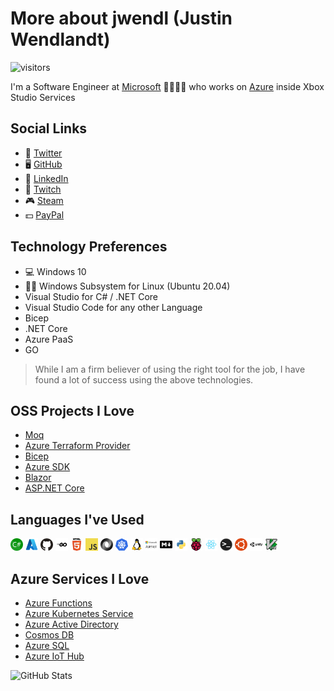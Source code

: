 # More about jwendl (Justin Wendlandt)

![visitors](https://visitor-badge.glitch.me/badge?page_id=jwendl.jwendl)

I'm a Software Engineer at [Microsoft](https://www.microsoft.com/en-us/) 🐱‍💻🐱‍🐉 who works on [Azure](https://azure.microsoft.com/en-us/) inside Xbox Studio Services

## Social Links

- 🦅 [Twitter](https://twitter.com/jwendlandt)
- 🖥 [GitHub](https://github.com/jwendl)
- 👔 [LinkedIn](https://linkedin.com/in/jwendl/)
- 🎥 [Twitch](https://twitch.tv/jwendl)
- 🎮 [Steam](https://steamcommunity.com/id/jwendl/)
- 💵 [PayPal](https://paypal.me/jwendl)

## Technology Preferences

- 💻 Windows 10
- 🐱‍💻 Windows Subsystem for Linux (Ubuntu 20.04)
- Visual Studio for C# / .NET Core
- Visual Studio Code for any other Language
- Bicep
- .NET Core
- Azure PaaS
- GO

> While I am a firm believer of using the right tool for the job, I have found a lot of success using the above technologies.

## OSS Projects I Love

- [Moq](https://github.com/Moq/moq4/wiki/Quickstart)
- [Azure Terraform Provider](https://registry.terraform.io/providers/hashicorp/azurerm/latest/docs)
- [Bicep](https://github.com/Azure/bicep)
- [Azure SDK](https://github.com/Azure/azure-sdk-for-net)
- [Blazor](https://github.com/dotnet/blazor)
- [ASP.NET Core](https://dotnet.microsoft.com/apps/aspnet)

## Languages I've Used

<code><img height="20" src="https://raw.githubusercontent.com/github/explore/80688e429a7d4ef2fca1e82350fe8e3517d3494d/topics/csharp/csharp.png"></code>
<code><img height="20" src="https://raw.githubusercontent.com/github/explore/80688e429a7d4ef2fca1e82350fe8e3517d3494d/topics/azure/azure.png"></code>
<code><img height="20" src="https://raw.githubusercontent.com/github/explore/89bdd9644f44d1b12180fd512b95574fe4c54617/topics/github-api/github-api.png"></code>
<code><img height="20" src="https://raw.githubusercontent.com/github/explore/80688e429a7d4ef2fca1e82350fe8e3517d3494d/topics/go/go.png"></code>
<code><img height="20" src="https://raw.githubusercontent.com/github/explore/80688e429a7d4ef2fca1e82350fe8e3517d3494d/topics/html/html.png"></code>
<code><img height="20" src="https://raw.githubusercontent.com/github/explore/80688e429a7d4ef2fca1e82350fe8e3517d3494d/topics/javascript/javascript.png"></code>
<code><img height="20" src="https://raw.githubusercontent.com/github/explore/80688e429a7d4ef2fca1e82350fe8e3517d3494d/topics/json/json.png"></code>
<code><img height="20" src="https://raw.githubusercontent.com/github/explore/80688e429a7d4ef2fca1e82350fe8e3517d3494d/topics/kubernetes/kubernetes.png"></code>
<code><img height="20" src="https://raw.githubusercontent.com/github/explore/80688e429a7d4ef2fca1e82350fe8e3517d3494d/topics/linux/linux.png"></code>
<code><img height="20" src="https://raw.githubusercontent.com/github/explore/80688e429a7d4ef2fca1e82350fe8e3517d3494d/topics/aspnet/aspnet.png"></code>
<code><img height="20" src="https://raw.githubusercontent.com/github/explore/80688e429a7d4ef2fca1e82350fe8e3517d3494d/topics/markdown/markdown.png"></code>
<code><img height="20" src="https://raw.githubusercontent.com/github/explore/80688e429a7d4ef2fca1e82350fe8e3517d3494d/topics/python/python.png"></code>
<code><img height="20" src="https://raw.githubusercontent.com/github/explore/80688e429a7d4ef2fca1e82350fe8e3517d3494d/topics/raspberry-pi/raspberry-pi.png"></code>
<code><img height="20" src="https://raw.githubusercontent.com/github/explore/80688e429a7d4ef2fca1e82350fe8e3517d3494d/topics/react/react.png"></code>
<code><img height="20" src="https://raw.githubusercontent.com/github/explore/d92924b1d925bb134e308bd29c9de6c302ed3beb/topics/terminal/terminal.png"></code>
<code><img height="20" src="https://raw.githubusercontent.com/github/explore/80688e429a7d4ef2fca1e82350fe8e3517d3494d/topics/ubuntu/ubuntu.png"></code>
<code><img height="20" src="https://raw.githubusercontent.com/github/explore/80688e429a7d4ef2fca1e82350fe8e3517d3494d/topics/unity/unity.png"></code>
<code><img height="20" src="https://raw.githubusercontent.com/github/explore/80688e429a7d4ef2fca1e82350fe8e3517d3494d/topics/vim/vim.png"></code>

## Azure Services I Love

- [Azure Functions](https://azure.microsoft.com/en-us/services/functions/)
- [Azure Kubernetes Service](https://azure.microsoft.com/en-us/services/kubernetes-service/)
- [Azure Active Directory](https://azure.microsoft.com/en-us/services/active-directory/)
- [Cosmos DB](https://azure.microsoft.com/en-us/services/cosmos-db/)
- [Azure SQL](https://azure.microsoft.com/en-us/services/azure-sql/)
- [Azure IoT Hub](https://azure.microsoft.com/en-us/services/iot-hub/)

![GitHub Stats](https://github-readme-stats.vercel.app/api?username=jwendl&show_icons=true&theme=gotham)
